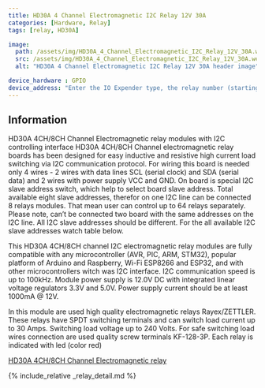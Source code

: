 ```yaml
---
title: HD30A 4 Channel Electromagnetic I2C Relay 12V 30A
categories: [Hardware, Relay]
tags: [relay, HD30A]

image:
  path: /assets/img/HD30A_4_Channel_Electromagnetic_I2C_Relay_12V_30A.webp
  src: /assets/img/HD30A_4_Channel_Electromagnetic_I2C_Relay_12V_30A.webp
  alt: "HD30A 4 Channel Electromagnetic I2C Relay 12V 30A header image"

device_hardware : GPIO
device_address: "Enter the IO Expender type, the relay number (starting at 1), and then the I2C address with optional I2C bus number: `pcf8574-1,0x4c,3`"
---
```


## Information

HD30A 4CH/8CH Channel Electromagnetic relay modules with I2C controlling interface HD30A 4CH/8CH Channel electromagnetic relay boards has been designed for
easy inductive and resistive high current load switching via I2C communication protocol. For wiring this board is needed only 4 wires - 2 wires with data lines SCL (serial clock) and SDA (serial data) and 2 wires with power supply VCC and GND. On board is special I2C slave address switch, which help to select board slave address. Total available eight slave addresses, therefor on one I2C line can be connected 8 relays modules. That mean user can control up to 64 relays separately. Please note, can’t be connected two board with the same addresses on the I2C line. All I2C slave addresses should be different. For the all available I2C slave addresses watch table below.

This HD30A 4CH/8CH channel I2C electromagnetic relay modules are fully compatible with any microcontroller (AVR, PIC, ARM, STM32), popular platform of Arduino and Raspberry, Wi-Fi ESP8266 and ESP32, and with other microcontrollers witch was I2C interface. I2C communication speed is up to 100kHz. Module power supply is 12.0V DC with integrated linear voltage regulators 3.3V and 5.0V. Power supply current should be at least 1000mA @ 12V.

In this module are used high quality electromagnetic relays Rayex/ZETTLER. These relays have SPDT switching terminals and can switch load current up to 30 Amps. Switching load voltage up to 240 Volts. For safe switching load wires connection are used quality screw terminals KF-128-3P. Each relay is indicated with led (color red)

[HD30A 4CH/8CH Channel Electromagnetic relay](https://www.tindie.com/products/bugrovs2012/hd30a-4-channel-electromagnetic-i2c-relay-12v-30a/)

{% include_relative _relay_detail.md %}

